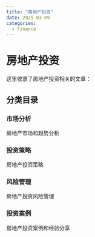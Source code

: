 ```yaml
---
title: "房地产投资"
date: 2025-03-09
categories:
  - Finance
---
```



# 房地产投资

这里收录了房地产投资相关的文章：

<!-- more -->

## 分类目录

### 市场分析
房地产市场和趋势分析

### 投资策略
房地产投资策略

### 风险管理
房地产投资风险管理

### 投资案例
房地产投资案例和经验分享 